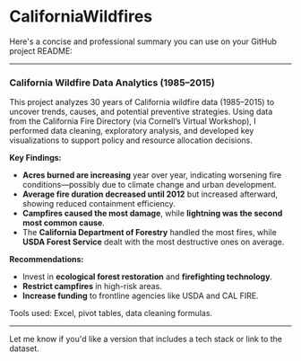 # CaliforniaWildfires
Here's a concise and professional summary you can use on your GitHub project README:

---

### California Wildfire Data Analytics (1985–2015)

This project analyzes 30 years of California wildfire data (1985–2015) to uncover trends, causes, and potential preventive strategies. Using data from the California Fire Directory (via Cornell’s Virtual Workshop), I performed data cleaning, exploratory analysis, and developed key visualizations to support policy and resource allocation decisions.

**Key Findings:**

* **Acres burned are increasing** year over year, indicating worsening fire conditions—possibly due to climate change and urban development.
* **Average fire duration decreased until 2012** but increased afterward, showing reduced containment efficiency.
* **Campfires caused the most damage**, while **lightning was the second most common cause**.
* The **California Department of Forestry** handled the most fires, while **USDA Forest Service** dealt with the most destructive ones on average.

**Recommendations:**

* Invest in **ecological forest restoration** and **firefighting technology**.
* **Restrict campfires** in high-risk areas.
* **Increase funding** to frontline agencies like USDA and CAL FIRE.

Tools used: Excel, pivot tables, data cleaning formulas.

---

Let me know if you'd like a version that includes a tech stack or link to the dataset.
